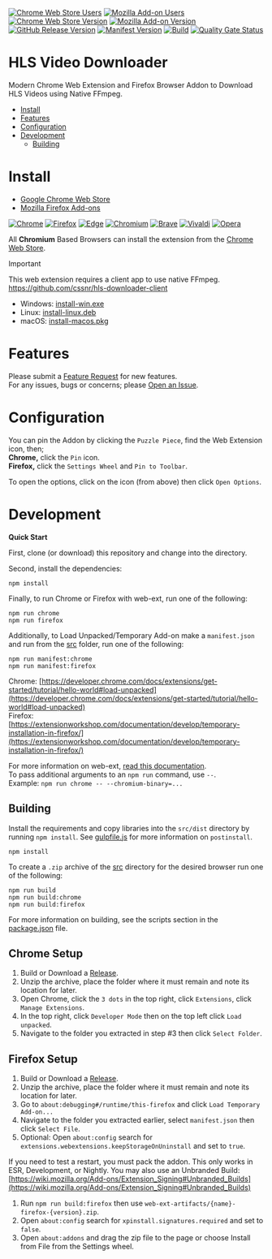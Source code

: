 [![Chrome Web Store Users](https://img.shields.io/chrome-web-store/users/mpmiiaolodhanoalpjncddpmnkbjicbo?logo=google&logoColor=white&label=google%20users)](https://chromewebstore.google.com/detail/hls-video-downloader/mpmiiaolodhanoalpjncddpmnkbjicbo)
[![Mozilla Add-on Users](https://img.shields.io/amo/users/hls-video-downloader?logo=mozilla&label=mozilla%20users)](https://addons.mozilla.org/addon/hls-video-downloader)
[![Chrome Web Store Version](https://img.shields.io/chrome-web-store/v/mpmiiaolodhanoalpjncddpmnkbjicbo?label=chrome&logo=googlechrome)](https://chromewebstore.google.com/detail/hls-video-downloader/mpmiiaolodhanoalpjncddpmnkbjicbo)
[![Mozilla Add-on Version](https://img.shields.io/amo/v/hls-video-downloader?label=firefox&logo=firefox)](https://addons.mozilla.org/addon/hls-video-downloader)
[![GitHub Release Version](https://img.shields.io/github/v/release/cssnr/hls-video-downloader?logo=github)](https://github.com/cssnr/hls-video-downloader/releases/latest)
[![Manifest Version](https://img.shields.io/github/manifest-json/v/cssnr/hls-video-downloader?filename=manifest.json&logo=json&label=manifest)](https://github.com/cssnr/hls-video-downloader/blob/master/manifest.json)
[![Build](https://github.com/cssnr/hls-video-downloader/actions/workflows/build.yaml/badge.svg)](https://github.com/cssnr/hls-video-downloader/actions/workflows/build.yaml)
[![Quality Gate Status](https://sonarcloud.io/api/project_badges/measure?project=cssnr_hls-video-downloader&metric=alert_status)](https://sonarcloud.io/summary/new_code?id=cssnr_hls-video-downloader)
# HLS Video Downloader

Modern Chrome Web Extension and Firefox Browser Addon to Download HLS Videos using Native FFmpeg.

*   [Install](#install)
*   [Features](#features)
*   [Configuration](#configuration)
*   [Development](#development)
    -   [Building](#building)

# Install

*   [Google Chrome Web Store](https://chromewebstore.google.com/detail/hls-video-downloader/mpmiiaolodhanoalpjncddpmnkbjicbo)
*   [Mozilla Firefox Add-ons](https://addons.mozilla.org/addon/hls-video-downloader)

[![Chrome](https://raw.githubusercontent.com/alrra/browser-logos/main/src/chrome/chrome_48x48.png)](https://chromewebstore.google.com/detail/hls-video-downloader/mpmiiaolodhanoalpjncddpmnkbjicbo)
[![Firefox](https://raw.githubusercontent.com/alrra/browser-logos/main/src/firefox/firefox_48x48.png)](https://addons.mozilla.org/addon/hls-video-downloader)
[![Edge](https://raw.githubusercontent.com/alrra/browser-logos/main/src/edge/edge_48x48.png)](https://chromewebstore.google.com/detail/hls-video-downloader/mpmiiaolodhanoalpjncddpmnkbjicbo)
[![Chromium](https://raw.githubusercontent.com/alrra/browser-logos/main/src/chromium/chromium_48x48.png)](https://chromewebstore.google.com/detail/hls-video-downloader/mpmiiaolodhanoalpjncddpmnkbjicbo)
[![Brave](https://raw.githubusercontent.com/alrra/browser-logos/main/src/brave/brave_48x48.png)](https://chromewebstore.google.com/detail/hls-video-downloader/mpmiiaolodhanoalpjncddpmnkbjicbo)
[![Vivaldi](https://raw.githubusercontent.com/alrra/browser-logos/main/src/vivaldi/vivaldi_48x48.png)](https://chromewebstore.google.com/detail/hls-video-downloader/mpmiiaolodhanoalpjncddpmnkbjicbo)
[![Opera](https://raw.githubusercontent.com/alrra/browser-logos/main/src/opera/opera_48x48.png)](https://chromewebstore.google.com/detail/hls-video-downloader/mpmiiaolodhanoalpjncddpmnkbjicbo)

All **Chromium** Based Browsers can install the extension from the
[Chrome Web Store](https://chromewebstore.google.com/detail/hls-video-downloader/mpmiiaolodhanoalpjncddpmnkbjicbo).

> [!IMPORTANT]  
> This web extension requires a client app to use native FFmpeg.  
> https://github.com/cssnr/hls-downloader-client

- Windows: [install-win.exe](https://github.com/cssnr/hls-downloader-client/releases/latest/download/install-win.exe)
- Linux: [install-linux.deb](https://github.com/cssnr/hls-downloader-client/releases/latest/download/install-linux.deb)
- macOS: [install-macos.pkg](https://github.com/cssnr/hls-downloader-client/releases/latest/download/install-macos.pkg)

# Features

Please submit a [Feature Request](https://github.com/cssnr/hls-video-downloader/discussions/categories/feature-requests) for new features.  
For any issues, bugs or concerns; please [Open an Issue](https://github.com/cssnr/hls-video-downloader/issues).

# Configuration

You can pin the Addon by clicking the `Puzzle Piece`, find the Web Extension icon, then;  
**Chrome,** click the `Pin` icon.  
**Firefox,** click the `Settings Wheel` and `Pin to Toolbar`.

To open the options, click on the icon (from above) then click `Open Options`.

# Development

**Quick Start**

First, clone (or download) this repository and change into the directory.

Second, install the dependencies:
```shell
npm install
```

Finally, to run Chrome or Firefox with web-ext, run one of the following:
```shell
npm run chrome
npm run firefox
```

Additionally, to Load Unpacked/Temporary Add-on make a `manifest.json` and run from the [src](src) folder, run one of the following:
```shell
npm run manifest:chrome
npm run manifest:firefox
```

Chrome: [https://developer.chrome.com/docs/extensions/get-started/tutorial/hello-world#load-unpacked](https://developer.chrome.com/docs/extensions/get-started/tutorial/hello-world#load-unpacked)  
Firefox: [https://extensionworkshop.com/documentation/develop/temporary-installation-in-firefox/](https://extensionworkshop.com/documentation/develop/temporary-installation-in-firefox/)

For more information on web-ext, [read this documentation](https://extensionworkshop.com/documentation/develop/web-ext-command-reference/).  
To pass additional arguments to an `npm run` command, use `--`.  
Example: `npm run chrome -- --chromium-binary=...`

## Building

Install the requirements and copy libraries into the `src/dist` directory by running `npm install`.
See [gulpfile.js](gulpfile.js) for more information on `postinstall`.
```shell
npm install
```

To create a `.zip` archive of the [src](src) directory for the desired browser run one of the following:
```shell
npm run build
npm run build:chrome
npm run build:firefox
```

For more information on building, see the scripts section in the [package.json](package.json) file.

## Chrome Setup

1.  Build or Download a [Release](https://github.com/cssnr/hls-video-downloader/releases).
1.  Unzip the archive, place the folder where it must remain and note its location for later.
1.  Open Chrome, click the `3 dots` in the top right, click `Extensions`, click `Manage Extensions`.
1.  In the top right, click `Developer Mode` then on the top left click `Load unpacked`.
1.  Navigate to the folder you extracted in step #3 then click `Select Folder`.

## Firefox Setup

1.  Build or Download a [Release](https://github.com/cssnr/hls-video-downloader/releases).
1.  Unzip the archive, place the folder where it must remain and note its location for later.
1.  Go to `about:debugging#/runtime/this-firefox` and click `Load Temporary Add-on...`
1.  Navigate to the folder you extracted earlier, select `manifest.json` then click `Select File`.
1.  Optional: Open `about:config` search for `extensions.webextensions.keepStorageOnUninstall` and set to `true`.

If you need to test a restart, you must pack the addon. This only works in ESR, Development, or Nightly.
You may also use an Unbranded Build: [https://wiki.mozilla.org/Add-ons/Extension_Signing#Unbranded_Builds](https://wiki.mozilla.org/Add-ons/Extension_Signing#Unbranded_Builds)

1.  Run `npm run build:firefox` then use `web-ext-artifacts/{name}-firefox-{version}.zip`.
1.  Open `about:config` search for `xpinstall.signatures.required` and set to `false`.
1.  Open `about:addons` and drag the zip file to the page or choose Install from File from the Settings wheel.
